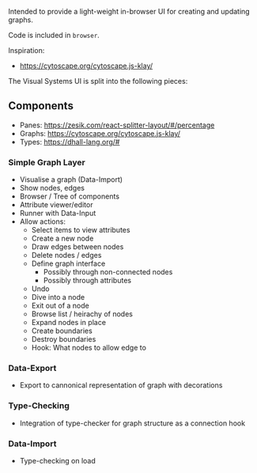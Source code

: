

Intended to provide a light-weight in-browser UI for creating and updating graphs.

Code is included in `browser`.

Inspiration:

* https://cytoscape.org/cytoscape.js-klay/

The Visual Systems UI is split into the following pieces:

## Components

* Panes: https://zesik.com/react-splitter-layout/#/percentage
* Graphs: https://cytoscape.org/cytoscape.js-klay/
* Types: https://dhall-lang.org/#

### Simple Graph Layer

* Visualise a graph (Data-Import)
* Show nodes, edges
* Browser / Tree of components
* Attribute viewer/editor
* Runner with Data-Input
* Allow actions:
	- Select items to view attributes
	- Create a new node
	- Draw edges between nodes
	- Delete nodes / edges
	- Define graph interface
		+ Possibly through non-connected nodes
		+ Possibly through attributes
	- Undo
	- Dive into a node
	- Exit out of a node
	- Browse list / heirachy of nodes
	- Expand nodes in place
	- Create boundaries
	- Destroy boundaries
	- Hook: What nodes to allow edge to

### Data-Export

* Export to cannonical representation of graph with decorations

### Type-Checking

* Integration of type-checker for graph structure as a connection hook

### Data-Import

* Type-checking on load
